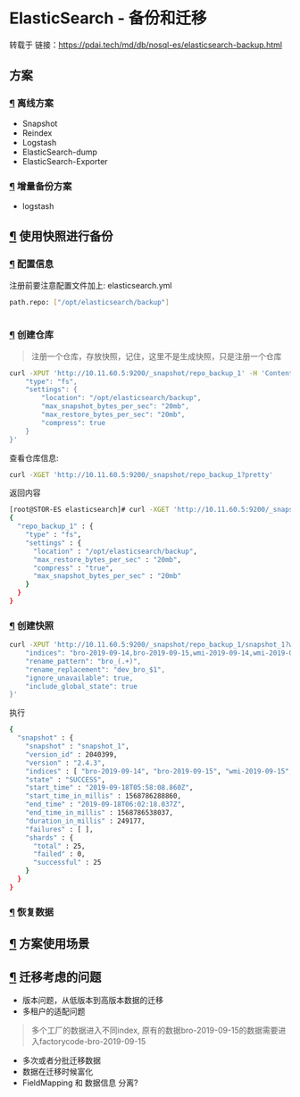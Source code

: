 # ElasticSearch - 备份和迁移

转载于 链接：https://pdai.tech/md/db/nosql-es/elasticsearch-backup.html

## 方案

### [¶](#离线方案) 离线方案

- Snapshot
- Reindex
- Logstash
- ElasticSearch-dump
- ElasticSearch-Exporter

### [¶](#增量备份方案) 增量备份方案

- logstash

## [¶](#使用快照进行备份) 使用快照进行备份

### [¶](#配置信息) 配置信息

注册前要注意配置文件加上: elasticsearch.yml

```bash
path.repo: ["/opt/elasticsearch/backup"]
 
```



### [¶](#创建仓库) 创建仓库

> 注册一个仓库，存放快照，记住，这里不是生成快照，只是注册一个仓库

```bash
curl -XPUT 'http://10.11.60.5:9200/_snapshot/repo_backup_1' -H 'Content-Type: application/json' -d '{
	"type": "fs",
	"settings": {
		"location": "/opt/elasticsearch/backup",
		"max_snapshot_bytes_per_sec": "20mb",
		"max_restore_bytes_per_sec": "20mb",
		"compress": true
	}
}'

```



查看仓库信息:

```bash
curl -XGET 'http://10.11.60.5:9200/_snapshot/repo_backup_1?pretty'

```



返回内容

```bash
[root@STOR-ES elasticsearch]# curl -XGET 'http://10.11.60.5:9200/_snapshot/repo_backup_1?pretty'
{
  "repo_backup_1" : {
    "type" : "fs",
    "settings" : {
      "location" : "/opt/elasticsearch/backup",
      "max_restore_bytes_per_sec" : "20mb",
      "compress" : "true",
      "max_snapshot_bytes_per_sec" : "20mb"
    }
  }
}

```



### [¶](#创建快照) 创建快照

```bash
curl -XPUT 'http://10.11.60.5:9200/_snapshot/repo_backup_1/snapshot_1?wait_for_completion=true&pretty' -H 'Content-Type: application/json' -d '{
	"indices": "bro-2019-09-14,bro-2019-09-15,wmi-2019-09-14,wmi-2019-09-15,syslog-2019-09-14,sylog-2019-09-15",
	"rename_pattern": "bro_(.+)",
	"rename_replacement": "dev_bro_$1",
	"ignore_unavailable": true,
	"include_global_state": true
}'

```



执行

```bash
{
  "snapshot" : {
    "snapshot" : "snapshot_1",
    "version_id" : 2040399,
    "version" : "2.4.3",
    "indices" : [ "bro-2019-09-14", "bro-2019-09-15", "wmi-2019-09-15", "syslog-2019-09-14", "wmi-2019-09-14" ],
    "state" : "SUCCESS",
    "start_time" : "2019-09-18T05:58:08.860Z",
    "start_time_in_millis" : 1568786288860,
    "end_time" : "2019-09-18T06:02:18.037Z",
    "end_time_in_millis" : 1568786538037,
    "duration_in_millis" : 249177,
    "failures" : [ ],
    "shards" : {
      "total" : 25,
      "failed" : 0,
      "successful" : 25
    }
  }
}

```



### [¶](#恢复数据) 恢复数据

## [¶](#方案使用场景) 方案使用场景

## [¶](#迁移考虑的问题) 迁移考虑的问题

- 版本问题，从低版本到高版本数据的迁移
- 多租户的适配问题

> 多个工厂的数据进入不同index, 原有的数据bro-2019-09-15的数据需要进入factorycode-bro-2019-09-15

- 多次或者分批迁移数据
- 数据在迁移时候富化
- FieldMapping 和 数据信息 分离?